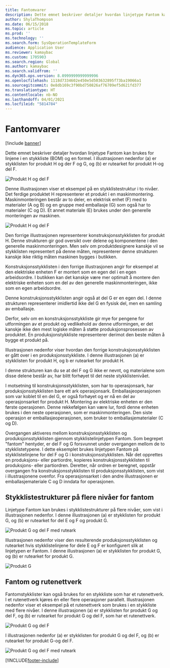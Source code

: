 ```yaml
---
title: Fantomvarer
description: Dette emnet beskriver detaljer hvordan linjetype Fantom kan brukes for linjene i en stykkliste (BOM) og en formel i Dynamics 365 Supply Chain Management.
author: ShylaThompson
ms.date: 06/15/2018
ms.topic: article
ms.prod: ''
ms.technology: ''
ms.search.form: SysOperationTemplateForm
audience: Application User
ms.reviewer: kamaybac
ms.custom: 1705903
ms.search.region: Global
ms.author: kamaybac
ms.search.validfrom: ''
ms.dyn365.ops.version: 8.0999999999999996
ms.openlocfilehash: 1118d7334602e450e5d503632895f73ba19066a1
ms.sourcegitcommit: 0e8db169c3f90bd750826af76709ef5d621fd377
ms.translationtype: HT
ms.contentlocale: nb-NO
ms.lasthandoff: 04/01/2021
ms.locfileid: "5814784"
---
```

# <a name="phantom-items"></a>Fantomvarer

[!include [banner](../includes/banner.md)]

Dette emnet beskriver detaljer hvordan linjetype Fantom kan brukes for linjene i en stykkliste (BOM) og en formel. I illustrasjonen nedenfor (a) er stykklisten for produkt H og der F og G, og (b) er rutearket for produkt H-og del F.

![Produkt H og del F](media/product-H-part-F.png)


Denne illustrasjonen viser et eksempel på en stykklistestruktur i to nivåer. Det ferdige produktet H representerer et produkt i en maskinmontering. Maskinmonteringen består av to deler, en elektrisk enhet (F) med to materialer (A og B) og en gruppe med emballasje (G) som også har to materialer (C og D). Et annet materiale (E) brukes under den generelle monteringen av maskinen.

![Produkt H og del F](media/product-H-part-B.png)

Den forrige illustrasjonen representerer konstruksjonsstykklisten for produkt H. Denne strukturen gir god oversikt over delene og komponentene i den generelle maskinmonteringen. Men selv om produktdesignere kanskje vil se stykklisten representert på denne måten, representerer denne strukturen kanskje ikke riktig måten maskinen bygges i butikken. 

Konstruksjonsstykklisten i den forrige illustrasjonen angir for eksempel at den elektriske enheten F er montert som en egen del i en egen arbeidsordre. I butikken kan det kanskje være mer optimalt å montere den elektriske enheten som en del av den generelle maskinmonteringen, ikke som en egen arbeidsordre.

Denne konstruksjonsstykklisten angir også at del G er en egen del. I denne strukturen representerer imidlertid ikke del G en fysisk del, men en samling av emballasje. 

Derfor, selv om en konstruksjonsstykkliste gir mye for pengene for utformingen av et produkt og vedlikehold av denne utformingen, er det kanskje ikke den mest logiske måten å støtte produksjonsprosessen av produktet. En produksjonstykkliste representerer derimot den beste måten å bygge et produkt på.

Illustrasjonen nedenfor viser hvordan den forrige konstruksjonsstykklisten er gått over i en produksjonsstykkliste. I denne illustrasjonen (a) er stykklisten for produkt H, og b er rutearket for produkt H.

I denne strukturen kan du se at del F og G ikke er nevnt, og materialene som disse delene består av, har blitt forhøyet til det neste stykklistenivået. 

I motsetning til konstruksjonsstykklisten, som har to operasjonsark, har produksjonsstykklisten bare ett ark operasjonsark. Emballasjeoperasjonen som var koblet til en del G, er også forhøyet og er nå en del av operasjonsarket for produkt H. Montering av elektriske enheten er den første operasjonen. Denne rekkefølgen kan være lur, fordi denne enheten brukes i den neste operasjonen, som er maskinmonteringen. Den siste operasjon er emballasjeoperasjonen, som bruker to emballasjematerialer (C og D).

Overgangen aktiveres mellom konstruksjonsstykklisten og produksjonsstykklisten gjennom stykklistelinjetypen Fantom. Som begrepet "fantom" hentyder, er del F og G forsvunnet under overgangen mellom de to stykklistetypene. I dette eksemplet brukes linjetypen Fantom på stykklistelinjene for del F og G i konstruksjonsstykklisten. Når det opprettes en produksjons- eller partiordre, kopieres konstruksjonsstykklisten til produksjons- eller partiordren. Deretter, når ordren er beregnet, oppstår overgangen fra konstruksjonsstykklisten til produksjonsstykklisten, som vist i illustrasjonene ovenfor. Fra operasjonsarket i den andre illustrasjonen er emballasjemateriale C og D inndata for operasjonen. 

## <a name="multilevel-phantom-bom-structures"></a>Stykklistestrukturer på flere nivåer for fantom
Linjetype Fantom kan brukes i stykklistestrukturer på flere nivåer, som vist i illustrasjonen nedenfor. I denne illustrasjonen (a) er stykklisten for produkt G, og (b) er rutearket for del E og F og produkt G. 

![Produkt G og del F med ruteark](media/product-G-route-sheet-G.png)


Illustrasjonen nedenfor viser den resulterende produksjonsstykklisten og rutearket hvis stykklistelinjene for dele E og F er konfigurert slik at linjetypen er Fantom. I denne illustrasjonen (a) er stykklisten for produkt G, og (b) er rutearket for produkt G.

![Produkt G](media/product-G.png)


## <a name="phantom-and-route-network"></a>Fantom og rutenettverk
Fantomstykklister kan også brukes for en stykkliste som har et rutenettverk. I et rutenettverk kjøres én eller flere operasjoner parallelt. Illustrasjonen nedenfor viser et eksempel på et rutenettverk som brukes i en stykkliste med flere nivåer. I denne illustrasjonen (a) er stykklisten for produkt G og del F, og (b) er rutearket for produkt G og del F, som har et rutenettverk.

![Produkt G og del F](media/product-G-part-F.png)


I illustrasjonen nedenfor (a) er stykklisten for produkt G og del F, og (b) er rutearket for produkt G-og del F.

![Produkt G og del F med ruteark](media/product-G-part-F-with-route-sheet.png)


[!INCLUDE[footer-include](../../includes/footer-banner.md)]